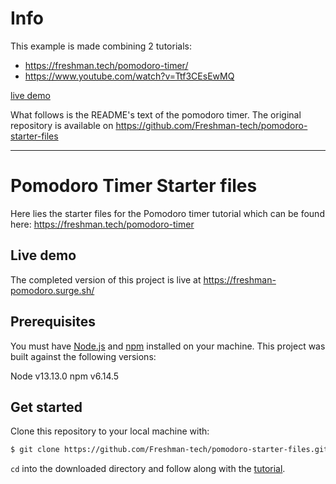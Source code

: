 # Info
This example is made combining 2 tutorials:
- https://freshman.tech/pomodoro-timer/
- https://www.youtube.com/watch?v=Ttf3CEsEwMQ

[live demo](https://bermarte.github.io/pomofocus/tutorial/index.html)

What follows is the README's text of the pomodoro timer.
The original repository is available on https://github.com/Freshman-tech/pomodoro-starter-files

---

# Pomodoro Timer Starter files

Here lies the starter files for the Pomodoro timer tutorial which can be found
here: https://freshman.tech/pomodoro-timer

## Live demo

The completed version of this project is live at
https://freshman-pomodoro.surge.sh/

## Prerequisites

You must have [Node.js](https://nodejs.org/en/download/) and
[npm](https://www.npmjs.com/get-npm) installed on your machine. This project was
built against the following versions:

Node v13.13.0
npm v6.14.5

## Get started

Clone this repository to your local machine with:

```bash
$ git clone https://github.com/Freshman-tech/pomodoro-starter-files.git
```

`cd` into the downloaded directory and follow along with the
[tutorial](https://freshman.tech/pomodoro-timer/).
